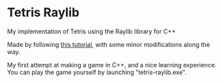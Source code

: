 # Tetris Raylib

My implementation of Tetris using the Raylib library for C++

Made by following [this tutorial](https://www.youtube.com/watch?v=wVYKG_ch4yM&list=PLwR6ZGPvjVOSRywn9VCQ3yrRVruxzzuo9&index=1), with some minor modifications along the way.

My first attempt at making a game in C++, and a nice learning experience. You can play the game yourself by launching "tetris-raylib.exe".
